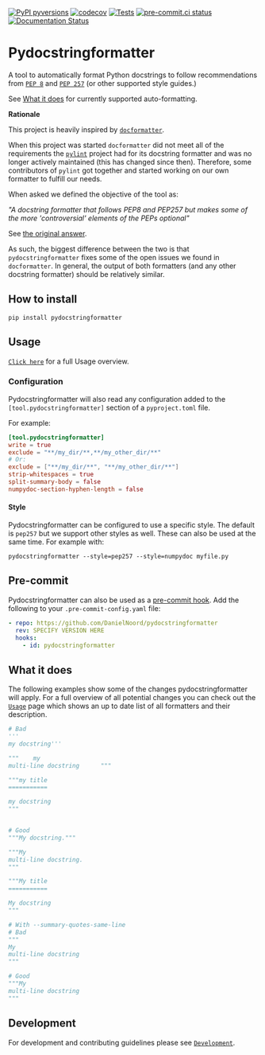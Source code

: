 [![PyPI pyversions](https://img.shields.io/pypi/pyversions/pydocstringformatter.svg)](https://pypi.python.org/pypi/pydocstringformatter/)
[![codecov](https://codecov.io/gh/DanielNoord/pydocstringformatter/branch/main/graph/badge.svg?token=TR61QNMBZG)](https://codecov.io/gh/DanielNoord/pydocstringformatter)
[![Tests](https://github.com/DanielNoord/pydocstringformatter/actions/workflows/tests.yaml/badge.svg?branch=main)](https://github.com/DanielNoord/pydocstringformatter/actions/workflows/tests.yaml)
[![pre-commit.ci status](https://results.pre-commit.ci/badge/github/DanielNoord/pydocstringformatter/main.svg)](https://results.pre-commit.ci/latest/github/DanielNoord/pydocstringformatter/main)
[![Documentation Status](https://readthedocs.org/projects/pydocstringformatter/badge/?version=latest)](https://pydocstringformatter.readthedocs.io/en/latest/?badge=latest)

# Pydocstringformatter

A tool to automatically format Python docstrings to follow recommendations from
[`PEP 8`](https://www.python.org/dev/peps/pep-0008/) and
[`PEP 257`](https://www.python.org/dev/peps/pep-0257/) (or other supported style
guides.)

See [What it does](#what-it-does) for currently supported auto-formatting.

**Rationale**

This project is heavily inspired by
[`docformatter`](https://github.com/PyCQA/docformatter).

When this project was started `docformatter` did not meet all of the requirements the
[`pylint`](https://github.com/PyCQA/pylint) project had for its docstring formatter and
was no longer actively maintained (this has changed since then). Therefore, some
contributors of `pylint` got together and started working on our own formatter to
fulfill our needs.

When asked we defined the objective of the tool as:

_"A docstring formatter that follows PEP8 and PEP257 but makes some of the more
'controversial' elements of the PEPs optional"_

See
[the original answer](https://github.com/DanielNoord/pydocstringformatter/issues/38).

As such, the biggest difference between the two is that `pydocstringformatter` fixes
some of the open issues we found in `docformatter`. In general, the output of both
formatters (and any other docstring formatter) should be relatively similar.

## How to install

```shell
pip install pydocstringformatter
```

## Usage

[`Click here`](https://pydocstringformatter.readthedocs.io/en/latest/usage.html) for a
full Usage overview.

### Configuration

Pydocstringformatter will also read any configuration added to the
`[tool.pydocstringformatter]` section of a `pyproject.toml` file.

For example:

```toml
[tool.pydocstringformatter]
write = true
exclude = "**/my_dir/**,**/my_other_dir/**"
# Or:
exclude = ["**/my_dir/**", "**/my_other_dir/**"]
strip-whitespaces = true
split-summary-body = false
numpydoc-section-hyphen-length = false
```

#### Style

Pydocstringformatter can be configured to use a specific style. The default is `pep257`
but we support other styles as well. These can also be used at the same time. For
example with:

```console
pydocstringformatter --style=pep257 --style=numpydoc myfile.py
```

## Pre-commit

Pydocstringformatter can also be used as a [pre-commit hook](https://pre-commit.com).
Add the following to your `.pre-commit-config.yaml` file:

```yaml
- repo: https://github.com/DanielNoord/pydocstringformatter
  rev: SPECIFY VERSION HERE
  hooks:
    - id: pydocstringformatter
```

## What it does

The following examples show some of the changes pydocstringformatter will apply. For a
full overview of all potential changes you can check out the
[`Usage`](https://pydocstringformatter.readthedocs.io/en/latest/usage.html) page which
shows an up to date list of all formatters and their description.

```python
# Bad
'''
my docstring'''

"""    my
multi-line docstring      """

"""my title
===========

my docstring
"""


# Good
"""My docstring."""

"""My
multi-line docstring.
"""

"""My title
===========

My docstring
"""

# With --summary-quotes-same-line
# Bad
"""
My
multi-line docstring
"""

# Good
"""My
multi-line docstring
"""
```

## Development

For development and contributing guidelines please see
[`Development`](https://pydocstringformatter.readthedocs.io/en/latest/development.html).
